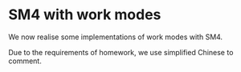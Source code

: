 # SM4 with work modes
We now realise some implementations of work modes with SM4. 

Due to the requirements of homework, we use simplified Chinese to comment.